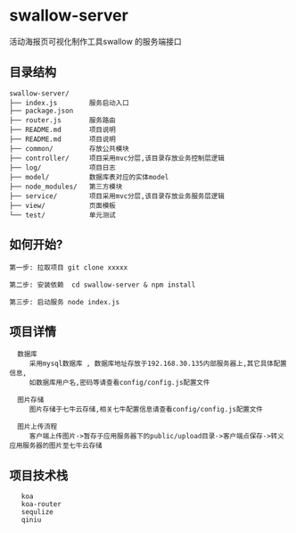 # swallow-server

活动海报页可视化制作工具swallow 的服务端接口


## 目录结构

````
swallow-server/
├── index.js        服务启动入口
├── package.json
├── router.js       服务路由
├── README.md       项目说明
├── README.md       项目说明
├── common/         存放公共模块
├── controller/     项目采用mvc分层,该目录存放业务控制层逻辑
├── log/            项目日志
├── model/          数据库表对应的实体model
├── node_modules/   第三方模块
├── service/        项目采用mvc分层,该目录存放业务服务层逻辑
├── view/           页面模板
└── test/           单元测试
````


## 如何开始?

````
第一步: 拉取项目 git clone xxxxx
````

````
第二步: 安装依赖  cd swallow-server & npm install
````

````
第三步: 启动服务 node index.js
````


## 项目详情

````
  数据库
     采用mysql数据库 , 数据库地址存放于192.168.30.135内部服务器上,其它具体配置信息,
     如数据库用户名,密码等请查看config/config.js配置文件

  图片存储
     图片存储于七牛云存储,相关七牛配置信息请查看config/config.js配置文件

  图片上传流程
     客户端上传图片->暂存于应用服务器下的public/upload目录->客户端点保存->转义应用服务器的图片至七牛云存储

````

## 项目技术栈

````
   koa
   koa-router
   sequlize
   qiniu
````

 
